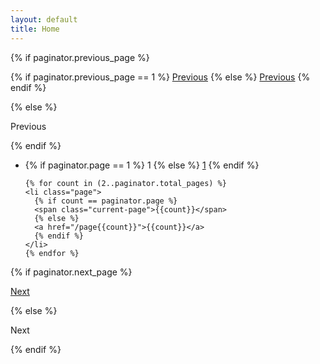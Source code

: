 ```yaml
---
layout: default
title: Home
---
```



<div id="post-pagination" class="pagination">

  {% if paginator.previous_page %}
  <p class="previous">
    {% if paginator.previous_page == 1 %}
    <a href="/">Previous</a>
    {% else %}
    <a href="/page{{paginator.previous_page}}">Previous</a>
    {% endif %}
  </p>
  {% else %}
  <p class="previous disabled">
    <span>Previous</span>
  </p>
  {% endif %}

  <ul class="pages">
    <li class="page">
      {% if paginator.page == 1 %}
      <span class="current-page">1</span>
      {% else %}
      <a href="/">1</a>
      {% endif %}
    </li>

    {% for count in (2..paginator.total_pages) %}
    <li class="page">
      {% if count == paginator.page %}
      <span class="current-page">{{count}}</span>
      {% else %}
      <a href="/page{{count}}">{{count}}</a>
      {% endif %}
    </li>
    {% endfor %}
  </ul>

  {% if paginator.next_page %}
  <p class="next">
    <a href="/page{{paginator.next_page}}">Next</a>
  </p>
  {% else %}
  <p class="next disabled">
    <span>Next</span>
  </p>
  {% endif %}

</div>